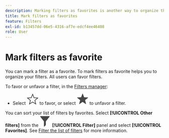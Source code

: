 ```yaml
---
description: Marking filters as favorites is another way to organize them for ease of use.
title: Mark filters as favorites
feature: Filters
exl-id: b13457dd-06e5-4316-af7e-edcf4ee46408
role: User
---
```

# Mark filters as favorite

You can mark a filter as a favorite. To mark filters as favorite helps you to organize your filters. All users can favor filters.

To favor or unfavor a filter, in the [Filters manager](/help/components/filters/manage-filters.md):

* Select ![StarOutline](/help/assets/icons/StarOutline.svg) to favor, or select ![Star](/help/assets/icons/Star.svg) to unfavor a filter.

You can sort your list of filters by favorites. Select **[!UICONTROL Other filters]** from the ![Filter](/help/assets/icons/Filter.svg) **[!UICONTROL Filter]** panel and select **[!UICONTROL Favorites]**. See [Filter the list of filters](/help/components/filters/filters-filter.md) for more information.
